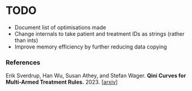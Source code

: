 # TODO

* Document list of optimisations made
* Change internals to take patient and treatment IDs as strings (rather than ints)
* Improve memory efficiency by further reducing data copying

### References

Erik Sverdrup, Han Wu, Susan Athey, and Stefan Wager.
<b>Qini Curves for Multi-Armed Treatment Rules.</b> 2023.
[<a href="https://arxiv.org/abs/2306.11979">arxiv</a>]
